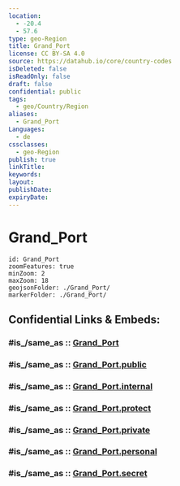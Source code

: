 ```yaml
---
location:
  - -20.4
  - 57.6
type: geo-Region
title: Grand_Port
license: CC BY-SA 4.0
source: https://datahub.io/core/country-codes
isDeleted: false
isReadOnly: false
draft: false
confidential: public
tags:
  - geo/Country/Region
aliases:
  - Grand_Port
Languages:
  - de
cssclasses:
  - geo-Region
publish: true
linkTitle:
keywords:
layout:
publishDate:
expiryDate:
---
```


# Grand_Port

```leaflet
id: Grand_Port
zoomFeatures: true 
minZoom: 2 
maxZoom: 18
geojsonFolder: ./Grand_Port/
markerFolder: ./Grand_Port/
```


## Confidential Links & Embeds: 

### #is_/same_as :: [Grand_Port](/_Standards/Earth/Continent/Africa/Africa~East/Mauritius/Districts~Mauritius/Grand_Port.md) 

### #is_/same_as :: [Grand_Port.public](/_public/Earth/Continent/Africa/Africa~East/Mauritius/Districts~Mauritius/Grand_Port.public.md) 

### #is_/same_as :: [Grand_Port.internal](/_internal/Earth/Continent/Africa/Africa~East/Mauritius/Districts~Mauritius/Grand_Port.internal.md) 

### #is_/same_as :: [Grand_Port.protect](/_protect/Earth/Continent/Africa/Africa~East/Mauritius/Districts~Mauritius/Grand_Port.protect.md) 

### #is_/same_as :: [Grand_Port.private](/_private/Earth/Continent/Africa/Africa~East/Mauritius/Districts~Mauritius/Grand_Port.private.md) 

### #is_/same_as :: [Grand_Port.personal](/_personal/Earth/Continent/Africa/Africa~East/Mauritius/Districts~Mauritius/Grand_Port.personal.md) 

### #is_/same_as :: [Grand_Port.secret](/_secret/Earth/Continent/Africa/Africa~East/Mauritius/Districts~Mauritius/Grand_Port.secret.md)

